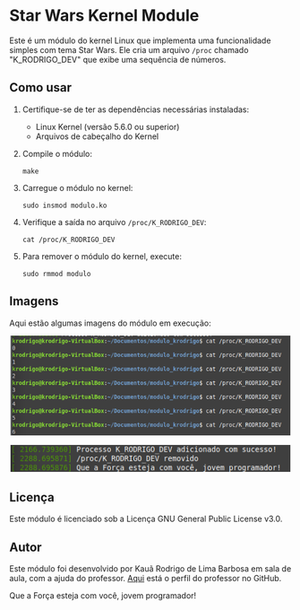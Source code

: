 # Star Wars Kernel Module

Este é um módulo do kernel Linux que implementa uma funcionalidade simples com tema Star Wars. Ele cria um arquivo `/proc` chamado "K_RODRIGO_DEV" que exibe uma sequência de números.

## Como usar

1. Certifique-se de ter as dependências necessárias instaladas:
   - Linux Kernel (versão 5.6.0 ou superior)
   - Arquivos de cabeçalho do Kernel

2. Compile o módulo:
   ```shell
   make
   ```

3. Carregue o módulo no kernel:
   ```shell
   sudo insmod modulo.ko
   ```

4. Verifique a saída no arquivo `/proc/K_RODRIGO_DEV`:
   ```shell
   cat /proc/K_RODRIGO_DEV
   ```

5. Para remover o módulo do kernel, execute:
   ```shell
   sudo rmmod modulo
   ```
   
## Imagens

Aqui estão algumas imagens do módulo em execução:

<p align="center">
  <img src="https://github.com/KrodrigoDev/Star-Wars-Kernel-Module/blob/main/Em%20execu%C3%A7%C3%A3o/Modulo%20em%20execu%C3%A7%C3%A3o%201%20(2).png?raw=true" alt="Imagem 1" width="500px">
</p>

<p align="center">
  <img src="https://github.com/KrodrigoDev/Star-Wars-Kernel-Module/blob/main/Em%20execu%C3%A7%C3%A3o/Modulo%20em%20execu%C3%A7%C3%A3o%201%20(1).png?raw=true" alt="Imagem 2" width="500px">
</p>

## Licença

Este módulo é licenciado sob a Licença GNU General Public License v3.0.

## Autor

Este módulo foi desenvolvido por Kauã Rodrigo de Lima Barbosa em sala de aula, com a ajuda do professor. [Aqui](https://github.com/quindai) está o perfil do professor no GitHub.


Que a Força esteja com você, jovem programador!
